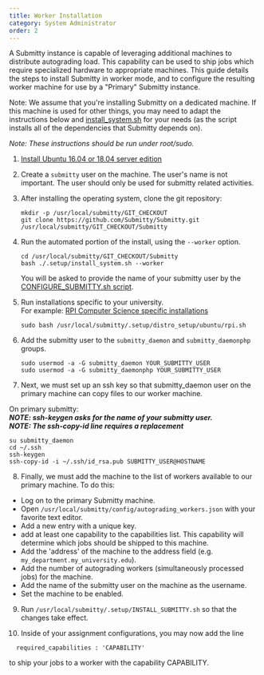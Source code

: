 ```yaml
---
title: Worker Installation
category: System Administrator
order: 2
---
```


A Submitty instance is capable of leveraging additional machines to distribute
autograding load. This capability can be used to ship jobs which require
specialized hardware to appropriate machines. This guide details the steps
to install Submitty in worker mode, and to configure the resulting worker machine
for use by a "Primary" Submitty instance.

Note: We assume that you're installing Submitty on a dedicated machine. If this machine is
used for other things, you may need to adapt the instructions below and
[install_system.sh](https://github.com/Submitty/Submitty/blob/master/.setup/install_system.sh)
for your needs (as the script installs all of the dependencies that Submitty depends on).

_Note: These instructions should be run under root/sudo._


1. [Install Ubuntu 16.04 or 18.04 server edition](server_os)

2. Create a ```submitty``` user on the machine. The user's name is not important.
The user should only be used for submitty related activities.

3. After installing the operating system, clone the git repository:

   ```
   mkdir -p /usr/local/submitty/GIT_CHECKOUT
   git clone https://github.com/Submitty/Submitty.git /usr/local/submitty/GIT_CHECKOUT/Submitty
   ```

4. Run the automated portion of the install, using the ```--worker``` option.

   ```
   cd /usr/local/submitty/GIT_CHECKOUT/Submitty
   bash ./.setup/install_system.sh --worker
   ```

   You will be asked to provide the name of your submitty user by the
   [CONFIGURE_SUBMITTY.sh script](https://github.com/Submitty/Submitty/blob/master/.setup/CONFIGURE_SUBMITTY.sh).

5. Run installations specific to your university.  
   For example:  [RPI Computer Science specific installations](https://github.com/Submitty/Submitty/blob/master/.setup/distro_setup/ubuntu/rpi.sh)

   ```
   sudo bash /usr/local/submitty/.setup/distro_setup/ubuntu/rpi.sh
   ```

6. Add the submitty user to the ```submitty_daemon``` and ```submitty_daemonphp```
   groups.

   ```
   sudo usermod -a -G submitty_daemon YOUR_SUBMITTY_USER
   sudo usermod -a -G submitty_daemonphp YOUR_SUBMITTY_USER
   ```

7. Next, we must set up an ssh key so that submitty_daemon user on the primary
  machine can copy files to our worker machine.

  On primary submitty:  
  ___NOTE: ssh-keygen asks for the name of your submitty user.___  
  ___NOTE: The ssh-copy-id line requires a replacement___
  ```
  su submitty_daemon
  cd ~/.ssh
  ssh-keygen
  ssh-copy-id -i ~/.ssh/id_rsa.pub SUBMITTY_USER@HOSTNAME
  ```

8. Finally, we must add the machine to the list of workers available to our
  primary machine. To do this:  
  *  Log on to the primary Submitty machine.
  *  Open ```/usr/local/submitty/config/autograding_workers.json``` with your favorite text editor.
  *  Add a new entry with a unique key.
  *  add at least one capability to the capabilities list. This capability will determine
      which jobs should be shipped to this machine.
  *  Add the 'address' of the machine to the address field (e.g. ```my_department.my_university.edu```).
  *  Add the number of autograding workers (simultaneously processed jobs) for the machine.
  *  Add the name of the submitty user on the machine as the username.
  *  Set the machine to be enabled.

9. Run ```/usr/local/submitty/.setup/INSTALL_SUBMITTY.sh``` so that the changes take effect.

10. Inside of your assignment configurations, you may now add the line  
  ```
    required_capabilities : 'CAPABILITY'
  ```
  to ship your jobs to a worker with the capability CAPABILITY.
